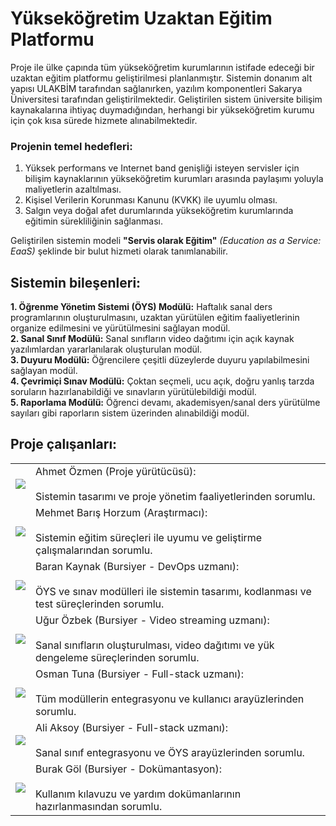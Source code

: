 # Yükseköğretim Uzaktan Eğitim Platformu

Proje ile ülke çapında tüm yükseköğretim kurumlarının istifade edeceği bir uzaktan eğitim platformu geliştirilmesi planlanmıştır. Sistemin donanım alt yapısı ULAKBİM tarafından sağlanırken, yazılım komponentleri Sakarya Üniversitesi tarafından geliştirilmektedir. Geliştirilen sistem üniversite bilişim kaynakalarına ihtiyaç duymadığından, herhangi bir yükseköğretim kurumu için çok kısa sürede hizmete alınabilmektedir. <br>

### Projenin temel hedefleri:<br> 
1. Yüksek performans ve Internet band genişliği isteyen servisler için bilişim kaynaklarının yükseköğretim kurumları arasında paylaşımı yoluyla maliyetlerin azaltılması. <br>
2. Kişisel Verilerin Korunması Kanunu (KVKK) ile uyumlu olması. <br>
3. Salgın veya doğal afet durumlarında yükseköğretim kurumlarında eğitimin sürekliliğinin sağlanması.<br>

Geliştirilen sistemin modeli **"Servis olarak Eğitim"** _(Education as a Service: EaaS)_ şeklinde bir bulut hizmeti olarak tanımlanabilir.

## Sistemin bileşenleri:
**1. Öğrenme Yönetim Sistemi (ÖYS) Modülü:** Haftalık sanal ders programlarının oluşturulmasını, uzaktan yürütülen eğitim faaliyetlerinin organize edilmesini ve yürütülmesini sağlayan modül.<br>
**2. Sanal Sınıf Modülü:** Sanal sınıfların video dağıtımı için açık kaynak yazılımlardan yararlanılarak oluşturulan modül.<br>
**3. Duyuru Modülü:** Öğrencilere çeşitli düzeylerde duyuru yapılabilmesini sağlayan modül.<br>
**4. Çevrimiçi Sınav Modülü:** Çoktan seçmeli, ucu açık, doğru yanlış tarzda soruların hazırlanabildiği ve sınavların yürütülebildiği modül.<br>
**5. Raporlama Modülü:** Öğrenci devamı, akademisyen/sanal ders yürütülme sayıları gibi raporların sistem üzerinden alınabildiği modül.<br>

## Proje çalışanları:
<table style="width:100%">
  <tr>
    <td><img src="http://fotograf.sabis.sakarya.edu.tr/Fotograf/91ec7cc107fcd02a0e6e0afb6dc8a454"></td>
    <td style="text-align:left">Ahmet Özmen (Proje yürütücüsü):<br><br>Sistemin tasarımı ve proje yönetim faaliyetlerinden sorumlu.</th>
  </tr>
   <tr>
    <td><img src="http://fotograf.sabis.sakarya.edu.tr/Fotograf/238b0472bfe4b8703b63415eb7926ce3"></td>
    <td style="text-align:left">Mehmet Barış Horzum (Araştırmacı):<br><br>Sistemin eğitim süreçleri ile uyumu ve geliştirme çalışmalarından sorumlu.</td>
  </tr>
  <tr>
    <td><img src="http://fotograf.sabis.sakarya.edu.tr/Fotograf/edc1b6099551f8f1deb8947aa77e1175"></td>
    <td style="text-align:left">Baran Kaynak (Bursiyer - DevOps uzmanı):<br><br>ÖYS ve sınav modülleri ile sistemin tasarımı, kodlanması ve test süreçlerinden sorumlu.</td>
    </tr>
    <tr>
      <td><img src="http://fotograf.sabis.sakarya.edu.tr/Fotograf/6da30b0ed9b5a3b5b2c5e415e90b2a86"></td>
      <td style="text-align:left">Uğur Özbek (Bursiyer - Video streaming uzmanı):<br><br>Sanal sınıfların oluşturulması, video dağıtımı ve yük dengeleme süreçlerinden sorumlu.</td>
    </tr>
    <tr>
      <td><img src="http://fotograf.sabis.sakarya.edu.tr/Fotograf/fb87e2218d31fd76fa61f3855c775f36"></td>
      <td style="text-align:left">Osman Tuna (Bursiyer - Full-stack uzmanı): <br><br>Tüm modüllerin entegrasyonu ve kullanıcı arayüzlerinden sorumlu.</td>
    </tr>
    <tr>
      <td><img src="http://fotograf.sabis.sakarya.edu.tr/Fotograf/256e739d6cc48bdbe22988354c7efa7b"></td>
      <td style="text-align:left">Ali Aksoy (Bursiyer - Full-stack uzmanı):<br><br>Sanal sınıf entegrasyonu ve ÖYS arayüzlerinden sorumlu.</td>
    </tr>
    <tr>
      <td><img src="http://fotograf.sabis.sakarya.edu.tr/Fotograf/9930e971cee6ad63541b794662488558"></td>
      <td style="text-align:left">Burak Göl (Bursiyer - Dokümantasyon):<br><br>Kullanım kılavuzu ve yardım dokümanlarının hazırlanmasından sorumlu.</td>
    </tr>
 </table>
